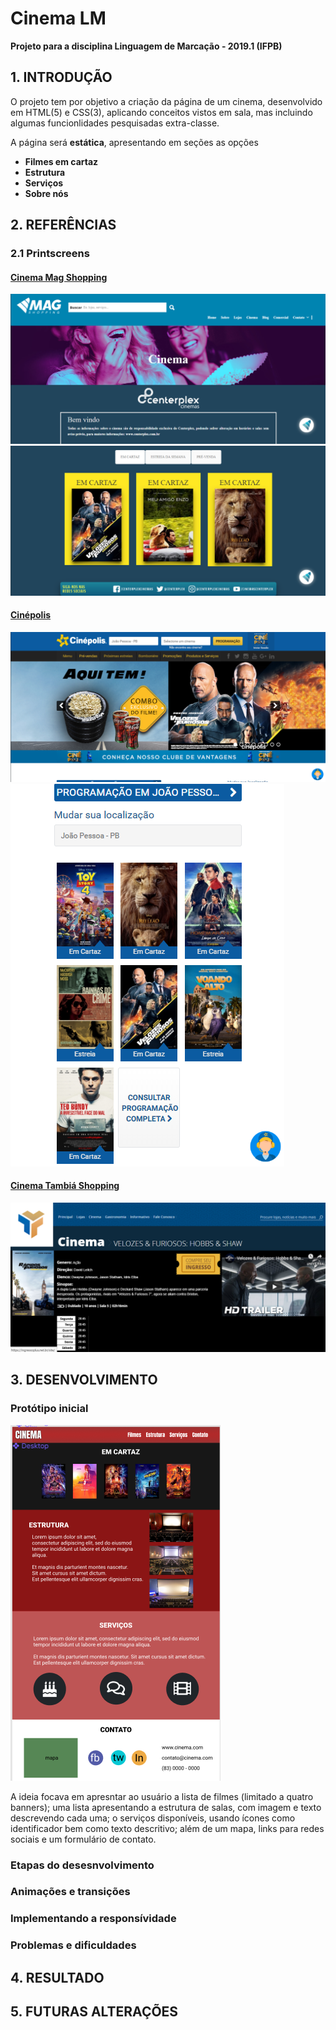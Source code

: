# Cinema LM
**Projeto para a disciplina Linguagem de Marcação - 2019.1 (IFPB)**

## 1.	INTRODUÇÃO
O projeto tem por objetivo a criação da página de um cinema, desenvolvido em HTML(5) e CSS(3), aplicando conceitos vistos em sala, mas incluindo algumas funcionlidades pesquisadas extra-classe.

A página será **estática**, apresentando em seções as opções
- **Filmes em cartaz**
- **Estrutura**
- **Serviços**
- **Sobre nós**

## 2.	REFERÊNCIAS
### 2.1 Printscreens

#### [Cinema Mag Shopping](https://www.magshopping.com.br/cinema/)
![1](https://github.com/dicardoso/cinemaLM/blob/master/arquivos/Screenshot_2.png "Título da página")
![2](https://github.com/dicardoso/cinemaLM/blob/master/arquivos/Screenshot_1.png "Lista de filmes")
#### [Cinépolis](https://www.cinepolis.com.br)
![3](https://github.com/dicardoso/cinemaLM/blob/master/arquivos/Screenshot_3.png "Título da página")
![4](https://github.com/dicardoso/cinemaLM/blob/master/arquivos/Screenshot_4.png "Lista de filmes responsivo")

#### [Cinema Tambiá Shopping](http://www.shoppingtambia.com.br/cinema/velozes--furiosos-hobbs--shaw-dublado-1083)
![3](https://github.com/dicardoso/cinemaLM/blob/master/arquivos/Screenshot_6.png "Trailer e sinopse")

## 3.	DESENVOLVIMENTO
### Protótipo inicial
![5](https://github.com/dicardoso/cinemaLM/blob/master/arquivos/Screenshot_5.png "Protótipo inicial do site")

A ideia focava em apresntar ao usuário a lista de filmes (limitado a quatro banners); uma lista apresentando a estrutura de salas, com imagem e texto descrevendo cada uma; o serviços disponíveis, usando ícones como identificador bem como texto descritivo; além de um mapa, links para redes sociais e um formulário de contato.

### Etapas do desesnvolvimento

### Animações e transições
### Implementando a responsívidade
### Problemas e dificuldades
## 4.	RESULTADO
## 5.	FUTURAS ALTERAÇÕES
